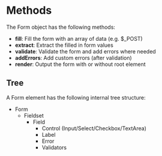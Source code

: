 # Methods

The Form object has the following methods:

- **fill**: Fill the form with an array of data (e.g. $_POST)
- **extract**: Extract the filled in form values
- **validate**: Validate the form and add errors where needed
- **addErrors**: Add custom errors (after validation)
- **render**: Output the form with or without root element

## Tree

A Form element has the following internal tree structure:

- Form
  - Fieldset
    - Field
      - Control (Input/Select/Checkbox/TextArea)
      - Label
      - Error
      - Validators

